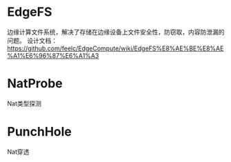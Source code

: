 # EdgeFS

边缘计算文件系统，解决了存储在边缘设备上文件安全性，防窃取，内容防泄漏的问题。
设计文档：https://github.com/feelc/EdgeCompute/wiki/EdgeFS%E8%AE%BE%E8%AE%A1%E6%96%87%E6%A1%A3

# NatProbe

Nat类型探测



# PunchHole

Nat穿透



